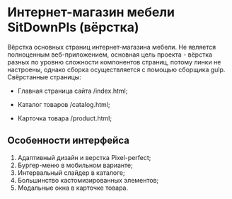 # Интернет-магазин мебели SitDownPls (вёрстка)
Вёрстка основных страниц интернет-магазина мебели. Не является полноценным веб-приложением, основная цель проекта - вёрстка разных по уровню сложности компонентов страниц, потому линки не настроены, однако сборка осуществляется с помощью сборщика gulp. Свёрстанные страницы:
- Главная страница сайта /index.html;
* Каталог товаров /catalog.html;
+ Карточка товара /product.html;
## Особенности интерфейса
1. Адаптивный дизайн и верстка Pixel-perfect;
1. Бургер-меню в мобильном варианте;
1. Интервальный слайдер в каталоге;
2. Большинство кастомизированных элементов;
3. Модальные окна в карточке товара.
